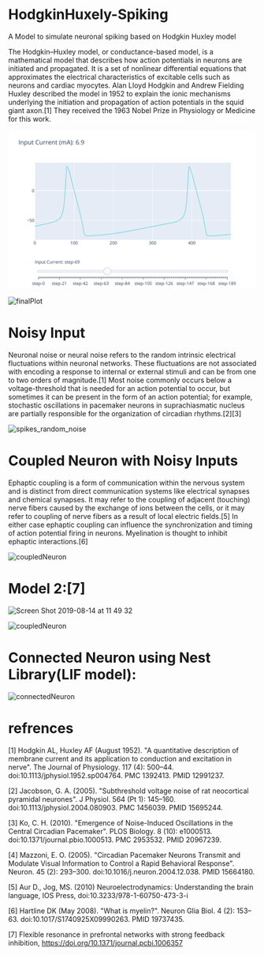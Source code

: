 # HodgkinHuxely-Spiking
A Model to simulate neuronal spiking based on Hodgkin Huxley model

The Hodgkin–Huxley model, or conductance-based model, is a mathematical model that describes
how action potentials in neurons are initiated and propagated. It is a set of nonlinear differential equations
that approximates the electrical characteristics of excitable cells such as neurons and cardiac myocytes.
Alan Lloyd Hodgkin and Andrew Fielding Huxley described the model in 1952 to explain the ionic mechanisms underlying the initiation and propagation of action potentials in the squid giant axon.[1] They received the 1963 Nobel Prize in Physiology or Medicine for this work.

![Plotly](images/plotly.png)

![finalPlot](https://user-images.githubusercontent.com/13776994/57675235-957fc100-7636-11e9-98be-a7415e59da7c.png)

# Noisy Input
Neuronal noise or neural noise refers to the random intrinsic electrical fluctuations within neuronal networks. These fluctuations are not associated with encoding a response to internal or external stimuli and can be from one to two orders of magnitude.[1] Most noise commonly occurs below a voltage-threshold that is needed for an action potential to occur, but sometimes it can be present in the form of an action potential; for example, stochastic oscillations in pacemaker neurons in suprachiasmatic nucleus are partially responsible for the organization of circadian rhythms.[2][3]

![spikes_random_noise](https://user-images.githubusercontent.com/13776994/58783163-88327280-85f5-11e9-8c39-f9da61eb33b3.png)


# Coupled Neuron with Noisy Inputs
Ephaptic coupling is a form of communication within the nervous system and is distinct from direct communication systems like electrical synapses and chemical synapses. It may refer to the coupling of adjacent (touching) nerve fibers caused by the exchange of ions between the cells, or it may refer to coupling of nerve fibers as a result of local electric fields.[5] In either case ephaptic coupling can influence the synchronization and timing of action potential firing in neurons. Myelination is thought to inhibit ephaptic interactions.[6]

![coupledNeuron](https://user-images.githubusercontent.com/13776994/61179897-d2aa0480-a621-11e9-83ab-3955643544dd.png)

# Model 2:[7]
<img width="889" alt="Screen Shot 2019-08-14 at 11 49 32" src="https://user-images.githubusercontent.com/13776994/63001782-9ddfd600-be89-11e9-97f0-9592ff27a9b5.png">

![coupledNeuron](https://user-images.githubusercontent.com/13776994/63001573-2611ab80-be89-11e9-873d-c0e69a54b8fd.png)

# Connected Neuron using Nest Library(LIF model):
![connectedNeuron](https://user-images.githubusercontent.com/13776994/63207613-661d9c00-c0de-11e9-8594-e5db80b8de35.png)


# refrences
[1]  Hodgkin AL, Huxley AF (August 1952). "A quantitative description of membrane current and its application to conduction and excitation in nerve". The Journal of Physiology. 117 (4): 500–44. doi:10.1113/jphysiol.1952.sp004764. PMC 1392413. PMID 12991237.

[2]  Jacobson, G. A. (2005). "Subthreshold voltage noise of rat neocortical pyramidal neurones". J Physiol. 564 (Pt 1): 145–160. doi:10.1113/jphysiol.2004.080903. PMC 1456039. PMID 15695244.

[3]  Ko, C. H. (2010). "Emergence of Noise-Induced Oscillations in the Central Circadian Pacemaker". PLOS Biology. 8 (10): e1000513. doi:10.1371/journal.pbio.1000513. PMC 2953532. PMID 20967239.

[4]  Mazzoni, E. O. (2005). "Circadian Pacemaker Neurons Transmit and Modulate Visual Information to Control a Rapid Behavioral Response". Neuron. 45 (2): 293–300. doi:10.1016/j.neuron.2004.12.038. PMID 15664180.

[5]  Aur D., Jog, MS. (2010) Neuroelectrodynamics: Understanding the brain language, IOS Press, doi:10.3233/978-1-60750-473-3-i

[6]  Hartline DK (May 2008). "What is myelin?". Neuron Glia Biol. 4 (2): 153–63. doi:10.1017/S1740925X09990263. PMID 19737435.

[7]  Flexible resonance in prefrontal networks with strong feedback inhibition, https://doi.org/10.1371/journal.pcbi.1006357
